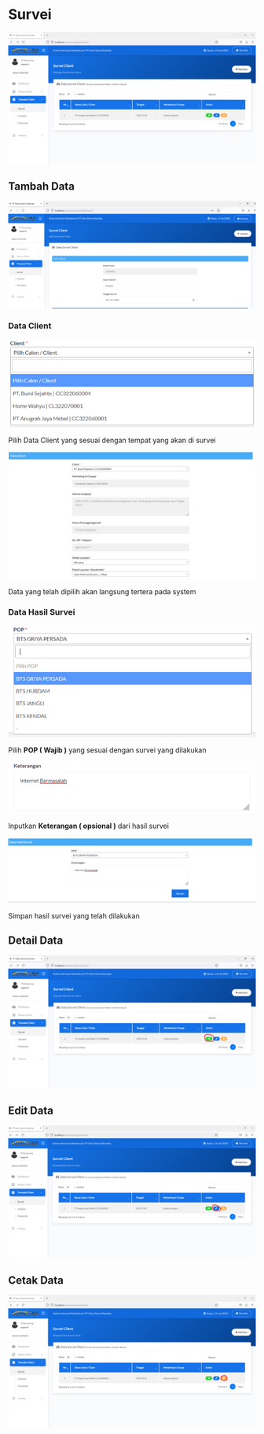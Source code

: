 # Survei

![](<../../../../../.gitbook/assets/image (40).png>)

## Tambah Data

![](<../../../../../.gitbook/assets/image (8).png>)

### Data Client

![](<../../../../../.gitbook/assets/image (25).png>)

Pilih Data Client yang sesuai dengan tempat yang akan di survei



![](<../../../../../.gitbook/assets/image (31).png>)

Data yang telah dipilih akan langsung tertera pada system



### Data Hasil Survei

![](<../../../../../.gitbook/assets/image (19).png>)

Pilih **POP ( Wajib )** yang sesuai dengan survei yang dilakukan&#x20;



![](<../../../../../.gitbook/assets/image (18).png>)

Inputkan **Keterangan ( opsional )** dari hasil survei



![](<../../../../../.gitbook/assets/image (38).png>)

Simpan hasil survei yang telah dilakukan

## Detail Data

![](<../../../../../.gitbook/assets/image (42).png>)

## Edit Data

![](<../../../../../.gitbook/assets/image (27).png>)

## Cetak Data

![](<../../../../../.gitbook/assets/image (23) (1).png>)
